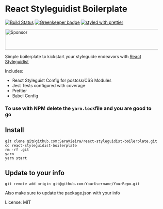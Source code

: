 # React Styleguidist Boilerplate
[![Build Status](https://travis-ci.org/SaraVieira/react-styleguidist-boilerplate.svg?branch=master)](https://travis-ci.org/SaraVieira/react-styleguidist-boilerplate)
[![Greenkeeper badge](https://badges.greenkeeper.io/SaraVieira/react-styleguidist-boilerplate.svg)](https://greenkeeper.io/)
[![styled with prettier](https://img.shields.io/badge/styled_with-prettier-ff69b4.svg)](https://github.com/prettier/prettier)

<a target='_blank' rel='nofollow' href='https://app.codesponsor.io/link/TcwA1EShekGpPzRyQvGn9ysQ/SaraVieira/react-styleguidist-boilerplate'>
  <img alt='Sponsor' width='888' height='68' src='https://app.codesponsor.io/embed/TcwA1EShekGpPzRyQvGn9ysQ/SaraVieira/react-styleguidist-boilerplate.svg' />
</a>

Simple boilerplate to kickstart your styleguide endeavors with [React Styleguidist](https://react-styleguidist.js.org)

Includes:

* React Styleguist Config for postcss/CSS Modules
* Jest Tests configured with coverage
* Prettier
* Babel Config

### To use with NPM delete the `yarn.lock`file and you are good to go

## Install

```
git clone git@github.com:SaraVieira/react-styleguidist-boilerplate.git
cd react-styleguidist-boilerplate
rm -rf .git
yarn
yarn start
```

## Update to your info

```
git remote add origin git@github.com:YourUsername/YourRepo.git
```

Also make sure to update the package.json with your info

License: MIT
